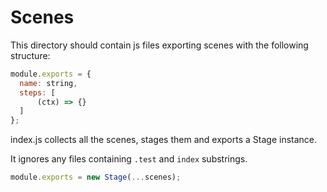 # Scenes

This directory should contain js files exporting scenes with the following structure:

```javascript
module.exports = {
  name: string,
  steps: [
      (ctx) => {}
  ]
};
```

index.js collects all the scenes, stages them and exports a Stage instance.

It ignores any files containing `.test` and `index` substrings.

```javascript
module.exports = new Stage(...scenes);
```